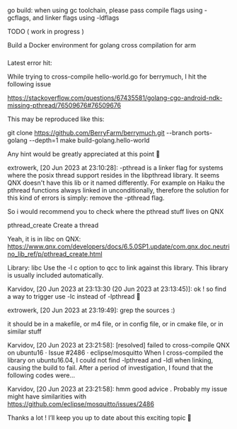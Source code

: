 

go build: when using gc toolchain, please pass compile flags using -gcflags, and linker flags using -ldflags


TODO ( work in progress )

Build a Docker environment for golang cross compilation for arm

###

Latest error hit:

While trying to cross-compile hello-world.go for berrymuch, I hit the following issue

https://stackoverflow.com/questions/67435581/golang-cgo-android-ndk-missing-pthread/76509676#76509676

This may be reproduced like this:

git clone https://github.com/BerryFarm/berrymuch.git --branch ports-golang --depth=1
make build-golang.hello-world


Any hint would be greatly appreciated at this point 🙂

extrowerk, [20 Jun 2023 at 23:10:28]:
-pthread is a linker flag for systems where the posix thread support resides in the libpthread library. It seems QNX doesn't have this lib or it named differently. For example on Haiku the pthread functions always linked in unconditionally, therefore the solution for this kind of errors is simply: remove the -pthread flag.

So i would recommend you to check where the pthread stuff lives on QNX

pthread_create
Create a thread

Yeah, it is in libc on QNX: https://www.qnx.com/developers/docs/6.5.0SP1.update/com.qnx.doc.neutrino_lib_ref/p/pthread_create.html

Library:
libc
Use the -l c option to qcc to link against this library. This library is usually included automatically.

Karvidov, [20 Jun 2023 at 23:13:30 (20 Jun 2023 at 23:13:45)]:
ok ! so find a way to trigger use -lc instead of -lpthread  🙂

extrowerk, [20 Jun 2023 at 23:19:49]:
grep the sources :)

it should be in a makefile, or m4 file, or in config file, or in cmake file, or in similar stuff

Karvidov, [20 Jun 2023 at 23:21:58]:
[resolved] failed to cross-compile QNX on ubuntu16 · Issue #2486 · eclipse/mosquitto
When I cross-compiled the library on ubuntu16.04, I could not find -lpthread and -ldl when linking, causing the build to fail. After a period of investigation, I found that the following codes were...

Karvidov, [20 Jun 2023 at 23:21:58]:
hmm good advice . Probably my issue might have similarities with https://github.com/eclipse/mosquitto/issues/2486

Thanks a lot ! I’ll keep you up to date about this exciting topic 🙂
